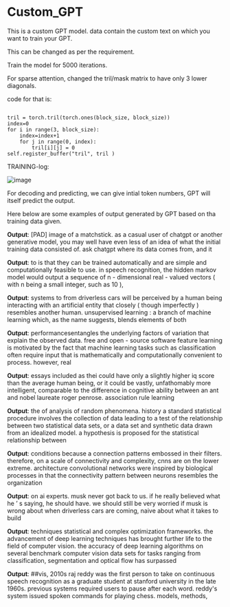 # Custom_GPT

This is a custom GPT model. data contain the custom text on which you want to train your GPT.

This can be changed as per the requirement.

Train the model for 5000 iterations.

For sparse attention, changed the tril/mask matrix to have only 3 lower diagonals.

code for that is:

```

tril = torch.tril(torch.ones(block_size, block_size))
index=0
for i in range(3, block_size):
    index=index+1
    for j in range(0, index):
        tril[i][j] = 0
self.register_buffer("tril", tril )

```

TRAINING-log:

![image](https://user-images.githubusercontent.com/109232157/228812219-69ce3f77-c3c6-4fd2-9c68-ac7430785580.png)



For decoding and predicting, we can give intial token numbers, GPT will itself predict the output.

Here below are some examples of output generated by GPT based on tha training data given.


**Output**: [PAD] image of a matchstick. as a casual user of chatgpt or another generative model, you may well have even less of an idea of what the initial training data consisted of. ask chatgpt where its data comes from, and it

**Output**: to is that they can be trained automatically and are simple and computationally feasible to use. in speech recognition, the hidden markov model would output a sequence of n - dimensional real - valued vectors ( with n being a small integer, such as 10 ),

**Output**: systems to from driverless cars will be perceived by a human being interacting with an artificial entity that closely ( though imperfectly ) resembles another human. unsupervised learning : a branch of machine learning which, as the name suggests, blends elements of both

**Output**: performancesentangles the underlying factors of variation that explain the observed data. free and open - source software feature learning is motivated by the fact that machine learning tasks such as classification often require input that is mathematically and computationally convenient to process. however, real

**Output**: essays included as thei could have only a slightly higher iq score than the average human being, or it could be vastly, unfathomably more intelligent, comparable to the difference in cognitive ability between an ant and nobel laureate roger penrose. association rule learning

**Output**: the of analysis of random phenomena. history a standard statistical procedure involves the collection of data leading to a test of the relationship between two statistical data sets, or a data set and synthetic data drawn from an idealized model. a hypothesis is proposed for the statistical relationship between

**Output**: conditions because a connection patterns embossed in their filters. therefore, on a scale of connectivity and complexity, cnns are on the lower extreme. architecture convolutional networks were inspired by biological processes in that the connectivity pattern between neurons resembles the organization

**Output**: on ai experts. musk never got back to us. if he really believed what he ’ s saying, he should have. we should still be very worried if musk is wrong about when driverless cars are coming, naive about what it takes to build

**Output**: techniques statistical and complex optimization frameworks. the advancement of deep learning techniques has brought further life to the field of computer vision. the accuracy of deep learning algorithms on several benchmark computer vision data sets for tasks ranging from classification, segmentation and optical flow has surpassed

**Output**: ##vis, 2010s raj reddy was the first person to take on continuous speech recognition as a graduate student at stanford university in the late 1960s. previous systems required users to pause after each word. reddy's system issued spoken commands for playing chess. models, methods,
